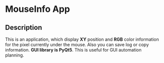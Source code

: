 # MouseInfo App
## Description
This is an application, which display __XY__ position and __RGB__ color information for the pixel currently under the mouse. Also you can save log or copy information. __GUI library is PyQt5__. This is useful for GUI automation planning.